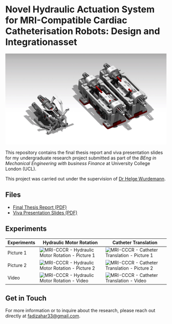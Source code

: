 # **Novel Hydraulic Actuation System for MRI-Compatible Cardiac Catheterisation Robots:** Design and Integrationasset

![MRI-CCCR - Rendering 1](<assets/MRI-CCCR - Rendering 1.png>)

This repository contains the final thesis report and viva presentation slides for my undergraduate research project submitted as part of the *BEng in Mechanical Engineering with business Finance* at University College London (UCL). 

This project was carried out under the supervision of [Dr Helge Wurdemann](https://helge-wurdemann.com/).

## Files
- [Final Thesis Report (PDF)](<assets/MECH0020_Final Report_18066190_Zahar_Fadi.pdf>)
- [Viva Presentation Slides (PDF)](<assets/MECH0020_Final Presentation_18066190_Zahar_Fadi (Latex).pdf>)


## Experiments

| Experiments | Hydraulic Motor Rotation | Catheter Translation |
|-------|--------------|-----------|
| Picture 1 | ![MRI-CCCR - Hydraulic Motor Rotation - Picture 1](<assets/MRI-CCCR - Picture 3.png>) | ![MRI-CCCR - Catheter Translation - Picture 1](<assets/MRI-CCCR - Picture 1.png>) |
| Picture 2 | ![MRI-CCCR - Hydraulic Motor Rotation - Picture 2](<assets/MRI-CCCR - Picture 4.png>) | ![MRI-CCCR - Catheter Translation - Picture 2](<assets/MRI-CCCR - Picture 2.png>) |
| Video | ![MRI-CCCR - Hydraulic Motor Rotation - Video](<assets/MRI-CCCR - Video 1.png>) | ![MRI-CCCR - Catheter Translation - Video](<assets/MRI-CCCR - Video 2.png>) |


## Get in Touch

For more information or to inquire about the research, please reach out directly at fadizahar33@gmail.com.

